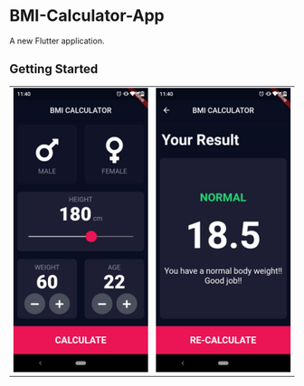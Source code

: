 # BMI-Calculator-App

A new Flutter application.

## Getting Started

<table>
  <tr>
    <td><img src="screenshots/BMI_screenshot_1.jpeg" width=270></td>
    <td><img src="screenshots/BMI_screenshot_2.jpeg" width=270></td>
  </tr>
 </table>




